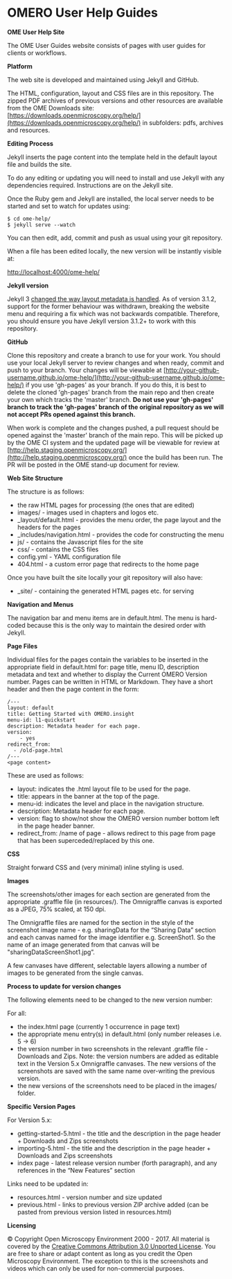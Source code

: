 OMERO User Help Guides
======================

**OME User Help Site**

The OME User Guides website consists of pages with user guides for clients or
workflows.

**Platform**

The web site is developed and maintained using Jekyll and GitHub.

The HTML, configuration, layout and CSS files are in this repository. The
zipped PDF archives of previous versions and other resources are available from the OME Downloads site:
[https://downloads.openmicroscopy.org/help/](https://downloads.openmicroscopy.org/help/)
in subfolders: pdfs, archives and resources.

**Editing Process**

Jekyll inserts the page content into the template held in the default layout
file and builds the site.

To do any editing or updating you will need to install and use Jekyll with any
dependencies required. Instructions are on the Jekyll site.

Once the Ruby gem and Jekyll are installed, the local server needs to be
started and set to watch for updates using:

    $ cd ome-help/
    $ jekyll serve --watch

You can then edit, add, commit and push as usual using your git repository.

When a file has been edited locally, the new version will be instantly visible
at:

[http://localhost:4000/ome-help/](http://localhost:4000/ome-help/)

**Jekyll version**

Jekyll 3 [changed the way layout metadata is handled](http://jekyllrb.com/docs/upgrading/2-to-3/#layout-metadata).
As of version 3.1.2, support for the former behaviour was withdrawn, breaking
the website menu and requiring a fix which was not backwards compatible.
Therefore, you should ensure you have Jekyll version 3.1.2+ to work with this
repository.

**GitHub**

Clone this repository and create a branch to use for your work. You should use
your local Jekyll server to review changes and when ready, commit and push to
your branch. Your changes will be viewable at
[http://your-github-username.github.io/ome-help/](http://your-github-username.github.io/ome-help/)
if you use 'gh-pages' as your
branch. If you do this, it is best to delete the cloned 'gh-pages'
branch from the main repo and then create your own which tracks the 'master'
branch. **Do not use your 'gh-pages' branch to track the 'gh-pages' branch
of the original repository as we will not accept PRs opened against this
branch.**

When work is complete and the changes pushed, a pull request should be opened
against the 'master' branch of the main repo. This will be picked up by the
OME CI system and the updated page will be viewable for review at
[http://help.staging.openmicroscopy.org/](http://help.staging.openmicroscopy.org/) once the build has been run.
The PR will be posted in the OME stand-up document for review.

**Web Site Structure**

The structure is as follows:

- the raw HTML pages for processing (the ones that are edited)
- images/ - images used in chapters and logos etc.
- _layout/default.html - provides the menu order, the page layout and the headers for the pages
- _includes/navigation.html - provides the code for constructing the menu
- js/ - contains the Javascript files for the site
- css/ - contains the CSS files
- config.yml - YAML configuration file
- 404.html - a custom error page that redirects to the home page

Once you have built the site locally your git repository will also have:

- _site/ - containing the generated HTML pages etc. for serving

**Navigation and Menus**

The navigation bar and menu items are in default.html. The menu is hard-coded
because this is the only way to maintain the desired order with Jekyll.

**Page Files**

Individual files for the pages contain the variables to be inserted in the
appropriate field in default.html for: page title, menu ID,
description metadata and text and whether to display the Current OMERO Version number. 
Pages can be written in HTML or Markdown.
They have a short header and then the page content in the form:

    /---
    layout: default
    title: Getting Started with OMERO.insight
    menu-id: l1-quickstart
    description: Metadata header for each page.
    version:
        - yes
    redirect_from:
      - /old-page.html
    /---
    <page content>

These are used as follows:

- layout: indicates the .html layout file to be used for the page.
- title: appears in the banner at the top of the page.
- menu-id: indicates the level and place in the navigation structure.
- description: Metadata header for each page.
- version: flag to show/not show the OMERO version number bottom left in the page header banner.
- redirect_from: /name of page - allows redirect to this page from page that has been superceded/replaced by this one. 

**CSS**

Straight forward CSS and (very minimal) inline styling is used.

**Images**

The screenshots/other images for each section are generated from the
appropriate .graffle file (in resources/). The Omnigraffle canvas is exported
as a JPEG, 75% scaled, at 150 dpi.

The Omnigraffle files are named for the section in the style of the screenshot
image name - e.g. sharingData for the “Sharing Data” section and each canvas
named for the image identifier e.g. ScreenShot1. So the name of an image
generated from that canvas will be "sharingDataScreenShot1.jpg”.

A few canvases have different, selectable layers allowing a number of images
to be generated from the single canvas.

**Process to update for version changes**

The following elements need to be changed to the new version number:

For all:

- the index.html page (currently 1 occurrence in page text)
- the appropriate menu entry(s) in default.html (only number releases i.e. 5 -> 6)
- the version number in two screenshots in the relevant .graffle file -
  Downloads and Zips. Note: the version numbers are added as editable text in
  the Version 5.x Omnigraffle canvases. The new versions of the screenshots
  are saved with the same name over-writing the previous version.
- the new versions of the screenshots need to be placed in the images/ folder.

**Specific Version Pages**

For Version 5.x:

- getting-started-5.html - the title and the description in the page header +
Downloads and Zips screenshots
- importing-5.html - the title and the description in the page header +
Downloads and Zips screenshots
- index page - latest release version number (forth paragraph), and any
references in the “New Features” section

Links need to be updated in:

- resources.html - version number and size updated
- previous.html - links to previous version ZIP archive added (can be pasted from previous version listed in resources.html)

**Licensing**

© Copyright Open Microscopy Environment 2000 - 2017.
All material is covered by the
[Creative Commons Attribution 3.0 Unported License](http://creativecommons.org/licenses/by/3.0/).
You are free to share or adapt content as long as you credit the Open
Microscopy Environment. The exception to this is the screenshots and videos
which can only be used for non-commercial purposes.